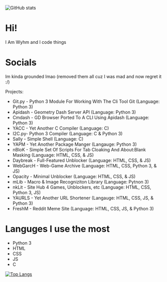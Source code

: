 ![GitHub stats](https://github-readme-stats.vercel.app/api?username=companioncubegd&show_icons=true&theme=tokyonight)

# Hi!
I Am Wyhm and I code things

# Socials
Im kinda grounded lmao (removed them all cuz I was mad and now regret it :/)

Projects:
- Git.py - Python 3 Module For Working With The Cli Tool Git (Language: Python 3)
- Apidash - Geometry Dash Server API (Language: Python 3)
- Cmdash - GD Browser Ported To A CLI Using Apidash (Language: Python 3)
- YACC - Yet Another C Compiler (Language: C)
- I2C.py- Python 3 Compiler (Language: C & Python 3)
- Sally - Simple Shell (Language: C)
- YAPM - Yet Another Package Manger (Langauge: Python 3)
- nBloK - Simple Set Of Scripts For Tab Cloaking And About:Blank Masking (Language: HTML, CSS, & JS)
- Daybreak - Full-Featured Unblocker (Language: HTML, CSS, & JS)
- WebGarcH - Web-Game Archive (Language: HTML, CSS, Python 3, & JS)
- Opacity - Minimal Unblocker (Language: HTML, CSS, & JS)
- mLib - Macro & Image Recogniziton Library (Language: Pytnon 3)
- nkLit - Site Hub 4 Games, Unblockers, etc (Language: HTML, CSS, Python 3, JS)
- YAURLS - Yet Another URL Shortener (Langauge: HTML, CSS, JS, & Python 3)
- FreshM - Reddit Meme Site (Language: HTML, CSS, JS, & Python 3)

# Languges I use the most
- Python 3
- HTML
- CSS
- JS
- C

[![Top Langs](https://github-readme-stats.vercel.app/api/top-langs/?username=companioncubegd&layout=compact)](https://github.com/anuraghazra/github-readme-stats)

